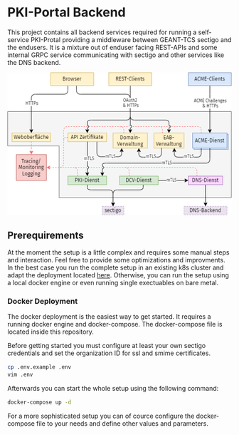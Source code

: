 # PKI-Portal Backend

This project contains all backend services required for running a self-service PKI-Protal providing a middleware between GEANT-TCS sectigo and the endusers. It is a mixture out of enduser facing REST-APIs and some internal GRPC service communicating with sectigo and other services like the DNS backend.

![](docs/overview.png)

## Prerequirements

At the moment the setup is a little complex and requires some manual steps and interaction. Feel free to provide some optimizations and improvments. In the best case you run the complete setup in an existing k8s cluster and adapt the deployment located [here](https://github.com/hm-edu/infrastructure/tree/main/clusters/production/portal). Otherwise, you can run the setup using a local docker engine or even running single exectuables on bare metal.

### Docker Deployment

The docker deployment is the easiest way to get started. It requires a running docker engine and docker-compose. The docker-compose file is located inside this repository. 

Before getting started you must configure at least your own sectigo credentials and set the organization ID for ssl and smime certificates.

```bash
cp .env.example .env
vim .env
```

Afterwards you can start the whole setup using the following command:

```bash
docker-compose up -d
```

For a more sophisticated setup you can of cource configure the docker-compose file to your needs and define other values and parameters.
